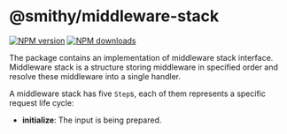 # @smithy/middleware-stack

[![NPM version](https://img.shields.io/npm/v/@smithy/middleware-stack/latest.svg)](https://www.npmjs.com/package/@smithy/middleware-stack)
[![NPM downloads](https://img.shields.io/npm/dm/@smithy/middleware-stack.svg)](https://www.npmjs.com/package/@smithy/middleware-stack)

The package contains an implementation of middleware stack interface. Middleware
stack is a structure storing middleware in specified order and resolve these
middleware into a single handler.

A middleware stack has five `Step`s, each of them represents a specific request life cycle:

- **initialize**: The input is being prepared. 